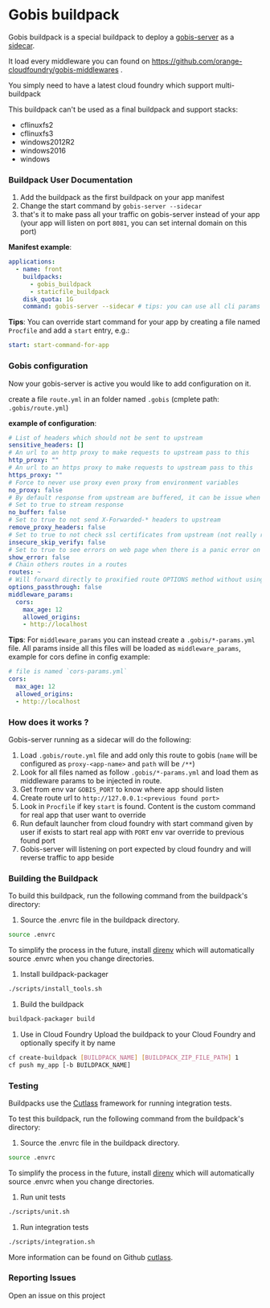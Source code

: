 # Gobis buildpack

Gobis buildpack is a special buildpack to deploy a [gobis-server](https://github.com/orange-cloudfoundry/gobis-server) 
as a [sidecar](https://blog.davemdavis.net/2018/03/13/the-sidecar-pattern/).

It load every middleware you can found on https://github.com/orange-cloudfoundry/gobis-middlewares .

You simply need to have a latest cloud foundry which support multi-buildpack

This buildpack can't be used as a final buildpack and support stacks:
- cflinuxfs2
- cflinuxfs3
- windows2012R2
- windows2016
- windows

### Buildpack User Documentation


1. Add the buildpack as the first buildpack on your app manifest
2. Change the start command by `gobis-server --sidecar`
3. that's it to make pass all your traffic on gobis-server instead of your app (your app will listen on port `8081`, 
you can set internal domain on this port)

**Manifest example**:

```yaml
applications:
  - name: front
    buildpacks:
      - gobis_buildpack
      - staticfile_buildpack
    disk_quota: 1G
    command: gobis-server --sidecar # tips: you can use all cli params from gobis-server, add flag `--log-level debug` to enable debug mode for example
```

**Tips**: You can override start command for your app by creating a file named `Procfile` and add a `start` entry, e.g.:

```yaml
start: start-command-for-app
```

### Gobis configuration

Now your gobis-server is active you would like to add configuration on it.

create a file `route.yml` in an folder named `.gobis` (cmplete path: `.gobis/route.yml`)

**example of configuration**:

```yaml
# List of headers which should not be sent to upstream
sensitive_headers: []
# An url to an http proxy to make requests to upstream pass to this
http_proxy: ""
# An url to an https proxy to make requests to upstream pass to this
https_proxy: ""
# Force to never use proxy even proxy from environment variables
no_proxy: false
# By default response from upstream are buffered, it can be issue when sending big files
# Set to true to stream response
no_buffer: false
# Set to true to not send X-Forwarded-* headers to upstream
remove_proxy_headers: false
# Set to true to not check ssl certificates from upstream (not really recommended)
insecure_skip_verify: false
# Set to true to see errors on web page when there is a panic error on gobis
show_error: false
# Chain others routes in a routes
routes: ~
# Will forward directly to proxified route OPTIONS method without using middlewares
options_passthrough: false
middleware_params:
  cors:
    max_age: 12
    allowed_origins:
    - http://localhost
```

**Tips**: For `middleware_params` you can instead create a `.gobis/*-params.yml` file. 
All params inside all this files will be loaded as `middleware_params`, example for cors define in config example:

```yaml
# file is named `cors-params.yml`
cors:
  max_age: 12
  allowed_origins:
  - http://localhost
```

### How does it works ?

Gobis-server running as a sidecar will do the following:
1. Load `.gobis/route.yml` file and add only this route to gobis (`name` will be configured as `proxy-<app-name>` and `path` will be `/**`)
2. Look for all files named as follow `.gobis/*-params.yml` and load them as middleware params to be injected in route.
3. Get from env var `GOBIS_PORT` to know where app should listen
4. Create route url to `http://127.0.0.1:<previous found port>`
5. Look in `Procfile` if key `start` is found. Content is the custom command for real app that user want to override
6. Run default launcher from cloud foundry with start command given by user if exists 
to start real app with `PORT` env var override to previous found port 
7. Gobis-server will listening on port expected by cloud foundry and will reverse traffic to app beside 

### Building the Buildpack
To build this buildpack, run the following command from the buildpack's directory:

1. Source the .envrc file in the buildpack directory.
```bash
source .envrc
```
To simplify the process in the future, install [direnv](https://direnv.net/) which will automatically source .envrc when you change directories.

1. Install buildpack-packager
```bash
./scripts/install_tools.sh
```

1. Build the buildpack
```bash
buildpack-packager build
```

1. Use in Cloud Foundry
Upload the buildpack to your Cloud Foundry and optionally specify it by name

```bash
cf create-buildpack [BUILDPACK_NAME] [BUILDPACK_ZIP_FILE_PATH] 1
cf push my_app [-b BUILDPACK_NAME]
```

### Testing
Buildpacks use the [Cutlass](https://github.com/cloudfoundry/libbuildpack/cutlass) framework for running integration tests.

To test this buildpack, run the following command from the buildpack's directory:

1. Source the .envrc file in the buildpack directory.

```bash
source .envrc
```
To simplify the process in the future, install [direnv](https://direnv.net/) which will automatically source .envrc when you change directories.

1. Run unit tests

```bash
./scripts/unit.sh
```

1. Run integration tests

```bash
./scripts/integration.sh
```

More information can be found on Github [cutlass](https://github.com/cloudfoundry/libbuildpack/cutlass).

### Reporting Issues
Open an issue on this project

